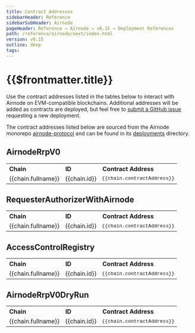 ```yaml
---
title: Contract Addresses
sidebarHeader: Reference
sidebarSubHeader: Airnode
pageHeader: Reference → Airnode → v0.15 → Deployment References
path: /reference/airnode/next/index.html
version: v0.15
outline: deep
tags:
---
```


<VersionWarning/>

<PageHeader/>

<SearchHighlight/>

<FlexStartTag/>

# {{$frontmatter.title}}

Use the contract addresses listed in the tables below to interact with Airnode
on EVM-compatible blockchains. Additional addresses will be added as contracts
are deployed, but feel free to
[submit a GitHub issue](https://github.com/api3dao/airnode/issues) requesting a
new deployment.

The contract addresses listed below are sourced from the Airnode monorepo
[airnode-protocol](https://github.com/api3dao/airnode/tree/v0.14/packages/airnode-protocol)
and can be found in its
[deployments](https://github.com/api3dao/airnode/tree/v0.14/packages/airnode-protocol/deployments)
directory.

## AirnodeRrpV0

<table>
<th class="contract-addresses-heading">Chain</th><th class="contract-addresses-heading">ID</th><th class="contract-addresses-heading">Contract Address</th>
<tr v-for="(chain, index) in AirnodeRrpV0">
    <td style="max-width:150px;">{{chain.fullname}}</td>
    <td>{{chain.id}}</td>
    <td  class="contract-addresses-address" NOWRAP>{{chain.contractAddress}}
        <CopyIcon :text="chain.contractAddress" />
    </td>
</tr>
</table>

## RequesterAuthorizerWithAirnode

<table>
<th class="contract-addresses-heading">Chain</th><th class="contract-addresses-heading">ID</th><th class="contract-addresses-heading">Contract Address</th>
<tr v-for="(chain, index) in RequesterAuthorizerWithAirnode">
    <td style="max-width:150px;">{{chain.fullname}}</td>
    <td>{{chain.id}}</td>
    <td class="contract-addresses-address" NOWRAP>{{chain.contractAddress}}
        <CopyIcon :text="chain.contractAddress" />
    </td>
</tr>
</table>

## AccessControlRegistry

<table>
<th class="contract-addresses-heading">Chain</th><th class="contract-addresses-heading">ID</th><th class="contract-addresses-heading">Contract Address</th>
<tr v-for="(chain, index) in AccessControlRegistry">
    <td style="max-width:150px;">{{chain.fullname}}</td>
    <td>{{chain.id}}</td>
    <td class="contract-addresses-address" NOWRAP>{{chain.contractAddress}}
        <CopyIcon :text="chain.contractAddress" />
    </td>
</tr>
</table>

## AirnodeRrpV0DryRun

<table>
<th class="contract-addresses-heading">Chain</th><th class="contract-addresses-heading">ID</th><th class="contract-addresses-heading">Contract Address</th>
<tr v-for="(chain, index) in AirnodeRrpV0DryRun">
    <td style="max-width:150px;">{{chain.fullname}}</td>
    <td>{{chain.id}}</td>
    <td class="contract-addresses-address" NOWRAP>{{chain.contractAddress}}
        <CopyIcon :text="chain.contractAddress" />
    </td>
</tr>
</table>

<FlexEndTag/>

<script setup lang="ts">
    import AirnodeRrpV0 from './src/AirnodeRrpV0.json';
    import AccessControlRegistry from './src/AccessControlRegistry.json';
    import RequesterAuthorizerWithAirnode from './src/RequesterAuthorizerWithAirnode.json';
    import AirnodeRrpV0DryRun from './src/AirnodeRrpV0DryRun.json';
</script>

<style scoped>
.contract-addresses-address {
  font-family: courier;
  font-size: small;
}
.contract-addresses-heading {
  text-align: left;
}
.contract-addresses-copy-icon {
  margin-left: 5px;
  cursor: pointer;
  height: 11px;
}
</style>

